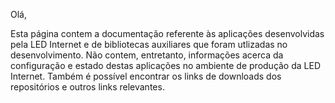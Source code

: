 Olá,

Esta página contem a documentação referente às aplicações desenvolvidas pela LED Internet e de bibliotecas auxiliares que foram utlizadas no desenvolvimento.
Não contem, entretanto, informações acerca da configuração e estado destas aplicações no ambiente de produção da LED Internet. Também é possível encontrar os links de downloads dos repositórios e outros links relevantes.
